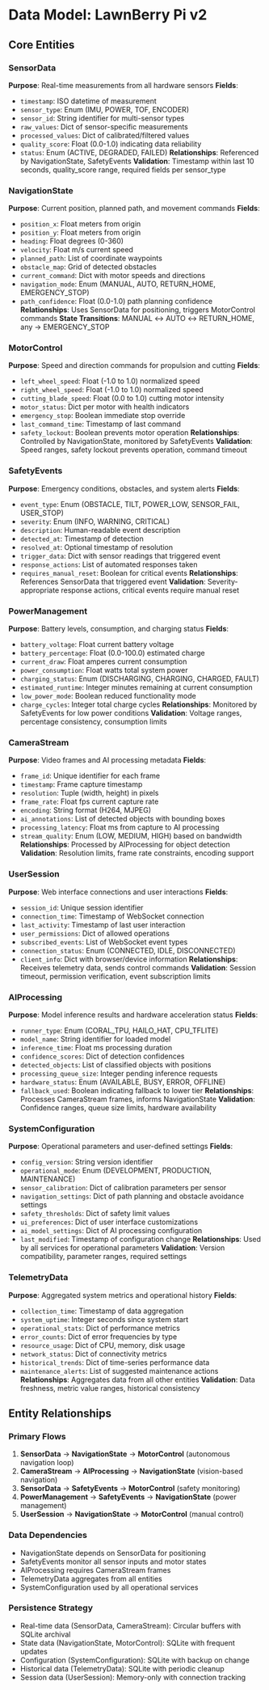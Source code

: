 # Data Model: LawnBerry Pi v2

## Core Entities

### SensorData
**Purpose**: Real-time measurements from all hardware sensors
**Fields**:
- `timestamp`: ISO datetime of measurement
- `sensor_type`: Enum (IMU, POWER, TOF, ENCODER)
- `sensor_id`: String identifier for multi-sensor types
- `raw_values`: Dict of sensor-specific measurements
- `processed_values`: Dict of calibrated/filtered values
- `quality_score`: Float (0.0-1.0) indicating data reliability
- `status`: Enum (ACTIVE, DEGRADED, FAILED)
**Relationships**: Referenced by NavigationState, SafetyEvents
**Validation**: Timestamp within last 10 seconds, quality_score range, required fields per sensor_type

### NavigationState
**Purpose**: Current position, planned path, and movement commands
**Fields**:
- `position_x`: Float meters from origin
- `position_y`: Float meters from origin
- `heading`: Float degrees (0-360)
- `velocity`: Float m/s current speed
- `planned_path`: List of coordinate waypoints
- `obstacle_map`: Grid of detected obstacles
- `current_command`: Dict with motor speeds and directions
- `navigation_mode`: Enum (MANUAL, AUTO, RETURN_HOME, EMERGENCY_STOP)
- `path_confidence`: Float (0.0-1.0) path planning confidence
**Relationships**: Uses SensorData for positioning, triggers MotorControl commands
**State Transitions**: MANUAL ↔ AUTO ↔ RETURN_HOME, any → EMERGENCY_STOP

### MotorControl
**Purpose**: Speed and direction commands for propulsion and cutting
**Fields**:
- `left_wheel_speed`: Float (-1.0 to 1.0) normalized speed
- `right_wheel_speed`: Float (-1.0 to 1.0) normalized speed
- `cutting_blade_speed`: Float (0.0 to 1.0) cutting motor intensity
- `motor_status`: Dict per motor with health indicators
- `emergency_stop`: Boolean immediate stop override
- `last_command_time`: Timestamp of last command
- `safety_lockout`: Boolean prevents motor operation
**Relationships**: Controlled by NavigationState, monitored by SafetyEvents
**Validation**: Speed ranges, safety lockout prevents operation, command timeout

### SafetyEvents
**Purpose**: Emergency conditions, obstacles, and system alerts
**Fields**:
- `event_type`: Enum (OBSTACLE, TILT, POWER_LOW, SENSOR_FAIL, USER_STOP)
- `severity`: Enum (INFO, WARNING, CRITICAL)
- `description`: Human-readable event description
- `detected_at`: Timestamp of detection
- `resolved_at`: Optional timestamp of resolution
- `trigger_data`: Dict with sensor readings that triggered event
- `response_actions`: List of automated responses taken
- `requires_manual_reset`: Boolean for critical events
**Relationships**: References SensorData that triggered event
**Validation**: Severity-appropriate response actions, critical events require manual reset

### PowerManagement
**Purpose**: Battery levels, consumption, and charging status
**Fields**:
- `battery_voltage`: Float current battery voltage
- `battery_percentage`: Float (0.0-100.0) estimated charge
- `current_draw`: Float amperes current consumption
- `power_consumption`: Float watts total system power
- `charging_status`: Enum (DISCHARGING, CHARGING, CHARGED, FAULT)
- `estimated_runtime`: Integer minutes remaining at current consumption
- `low_power_mode`: Boolean reduced functionality mode
- `charge_cycles`: Integer total charge cycles
**Relationships**: Monitored by SafetyEvents for low power conditions
**Validation**: Voltage ranges, percentage consistency, consumption limits

### CameraStream
**Purpose**: Video frames and AI processing metadata
**Fields**:
- `frame_id`: Unique identifier for each frame
- `timestamp`: Frame capture timestamp
- `resolution`: Tuple (width, height) in pixels
- `frame_rate`: Float fps current capture rate
- `encoding`: String format (H264, MJPEG)
- `ai_annotations`: List of detected objects with bounding boxes
- `processing_latency`: Float ms from capture to AI processing
- `stream_quality`: Enum (LOW, MEDIUM, HIGH) based on bandwidth
**Relationships**: Processed by AIProcessing for object detection
**Validation**: Resolution limits, frame rate constraints, encoding support

### UserSession
**Purpose**: Web interface connections and user interactions
**Fields**:
- `session_id`: Unique session identifier
- `connection_time`: Timestamp of WebSocket connection
- `last_activity`: Timestamp of last user interaction
- `user_permissions`: Dict of allowed operations
- `subscribed_events`: List of WebSocket event types
- `connection_status`: Enum (CONNECTED, IDLE, DISCONNECTED)
- `client_info`: Dict with browser/device information
**Relationships**: Receives telemetry data, sends control commands
**Validation**: Session timeout, permission verification, event subscription limits

### AIProcessing
**Purpose**: Model inference results and hardware acceleration status
**Fields**:
- `runner_type`: Enum (CORAL_TPU, HAILO_HAT, CPU_TFLITE)
- `model_name`: String identifier for loaded model
- `inference_time`: Float ms processing duration
- `confidence_scores`: Dict of detection confidences
- `detected_objects`: List of classified objects with positions
- `processing_queue_size`: Integer pending inference requests
- `hardware_status`: Enum (AVAILABLE, BUSY, ERROR, OFFLINE)
- `fallback_used`: Boolean indicating fallback to lower tier
**Relationships**: Processes CameraStream frames, informs NavigationState
**Validation**: Confidence ranges, queue size limits, hardware availability

### SystemConfiguration
**Purpose**: Operational parameters and user-defined settings
**Fields**:
- `config_version`: String version identifier
- `operational_mode`: Enum (DEVELOPMENT, PRODUCTION, MAINTENANCE)
- `sensor_calibration`: Dict of calibration parameters per sensor
- `navigation_settings`: Dict of path planning and obstacle avoidance settings
- `safety_thresholds`: Dict of safety limit values
- `ui_preferences`: Dict of user interface customizations
- `ai_model_settings`: Dict of AI processing configuration
- `last_modified`: Timestamp of configuration change
**Relationships**: Used by all services for operational parameters
**Validation**: Version compatibility, parameter ranges, required settings

### TelemetryData
**Purpose**: Aggregated system metrics and operational history
**Fields**:
- `collection_time`: Timestamp of data aggregation
- `system_uptime`: Integer seconds since system start
- `operational_stats`: Dict of performance metrics
- `error_counts`: Dict of error frequencies by type
- `resource_usage`: Dict of CPU, memory, disk usage
- `network_status`: Dict of connectivity metrics
- `historical_trends`: Dict of time-series performance data
- `maintenance_alerts`: List of suggested maintenance actions
**Relationships**: Aggregates data from all other entities
**Validation**: Data freshness, metric value ranges, historical consistency

## Entity Relationships

### Primary Flows
1. **SensorData** → **NavigationState** → **MotorControl** (autonomous navigation loop)
2. **CameraStream** → **AIProcessing** → **NavigationState** (vision-based navigation)
3. **SensorData** → **SafetyEvents** → **MotorControl** (safety monitoring)
4. **PowerManagement** → **SafetyEvents** → **NavigationState** (power management)
5. **UserSession** → **NavigationState** → **MotorControl** (manual control)

### Data Dependencies
- NavigationState depends on SensorData for positioning
- SafetyEvents monitor all sensor inputs and motor states
- AIProcessing requires CameraStream frames
- TelemetryData aggregates from all entities
- SystemConfiguration used by all operational services

### Persistence Strategy
- Real-time data (SensorData, CameraStream): Circular buffers with SQLite archival
- State data (NavigationState, MotorControl): SQLite with frequent updates
- Configuration (SystemConfiguration): SQLite with backup on change
- Historical data (TelemetryData): SQLite with periodic cleanup
- Session data (UserSession): Memory-only with connection tracking